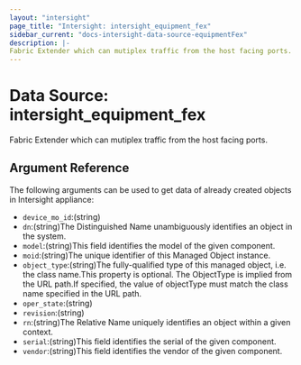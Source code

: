 ```yaml
---
layout: "intersight"
page_title: "Intersight: intersight_equipment_fex"
sidebar_current: "docs-intersight-data-source-equipmentFex"
description: |-
Fabric Extender which can mutiplex traffic from the host facing ports.
---
```


# Data Source: intersight_equipment_fex
Fabric Extender which can mutiplex traffic from the host facing ports.
## Argument Reference
The following arguments can be used to get data of already created objects in Intersight appliance:
* `device_mo_id`:(string)
* `dn`:(string)The Distinguished Name unambiguously identifies an object in the system.
* `model`:(string)This field identifies the model of the given component.
* `moid`:(string)The unique identifier of this Managed Object instance.
* `object_type`:(string)The fully-qualified type of this managed object, i.e. the class name.This property is optional. The ObjectType is implied from the URL path.If specified, the value of objectType must match the class name specified in the URL path.
* `oper_state`:(string)
* `revision`:(string)
* `rn`:(string)The Relative Name uniquely identifies an object within a given context.
* `serial`:(string)This field identifies the serial of the given component.
* `vendor`:(string)This field identifies the vendor of the given component.
